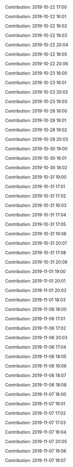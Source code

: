 Contribution: 2019-10-22 17:00

Contribution: 2019-10-22 16:01

Contribution: 2019-10-22 16:02

Contribution: 2019-10-22 19:03

Contribution: 2019-10-22 20:04

Contribution: 2019-10-22 18:05

Contribution: 2019-10-22 20:06

Contribution: 2019-10-23 16:00

Contribution: 2019-10-23 16:01

Contribution: 2019-10-23 20:02

Contribution: 2019-10-23 19:03

Contribution: 2019-10-28 18:00

Contribution: 2019-10-28 18:01

Contribution: 2019-10-28 19:02

Contribution: 2019-10-28 20:03

Contribution: 2019-10-30 19:00

Contribution: 2019-10-30 16:01

Contribution: 2019-10-30 18:02

Contribution: 2019-10-31 19:00

Contribution: 2019-10-31 17:01

Contribution: 2019-10-31 17:02

Contribution: 2019-10-31 16:03

Contribution: 2019-10-31 17:04

Contribution: 2019-10-31 17:05

Contribution: 2019-10-31 19:06

Contribution: 2019-10-31 20:07

Contribution: 2019-10-31 17:08

Contribution: 2019-10-31 20:09

Contribution: 2019-11-01 19:00

Contribution: 2019-11-01 20:01

Contribution: 2019-11-01 20:02

Contribution: 2019-11-01 18:03

Contribution: 2019-11-06 18:00

Contribution: 2019-11-06 17:01

Contribution: 2019-11-06 17:02

Contribution: 2019-11-06 20:03

Contribution: 2019-11-06 17:04

Contribution: 2019-11-06 18:05

Contribution: 2019-11-06 16:06

Contribution: 2019-11-06 18:07

Contribution: 2019-11-06 18:08

Contribution: 2019-11-07 18:00

Contribution: 2019-11-07 19:01

Contribution: 2019-11-07 17:02

Contribution: 2019-11-07 17:03

Contribution: 2019-11-07 16:04

Contribution: 2019-11-07 20:05

Contribution: 2019-11-07 19:06

Contribution: 2019-11-07 19:07


